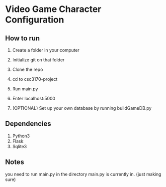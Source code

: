# Video Game Character Configuration

## How to run ##
1. Create a folder in your computer
2. Initialize git on that folder
3. Clone the repo
4. cd to csc3170-project
5. Run main.py
6. Enter localhost:5000

7. (OPTIONAL) Set up your own database by running buildGameDB.py

## Dependencies  ##
1. Python3
2. Flask
3. Sqlite3


## Notes ##
you need to run main.py in the directory main.py is currently in. (just making sure)
